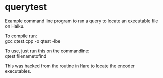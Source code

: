 # querytest

Example command line program to run a query to locate an executable file on Haiku.

To compile run:  
gcc qtest.cpp -o qtest -lbe  

To use, just run this on the commandline:  
qtest filenametofind  

This was hacked from the routine in Hare to locate the encoder executables.




